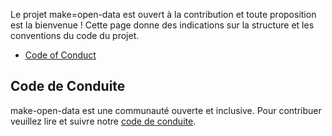 Le projet make=open-data est ouvert à la contribution et toute proposition est la bienvenue !
Cette page donne des indications sur la structure et les conventions du code du projet.


 - [Code of Conduct](#coc)


## <a name="coc"></a> Code de Conduite

make-open-data est une communauté ouverte et inclusive. Pour contribuer veuillez lire et suivre notre [code de conduite][coc].





[coc]: https://github.com/make-open-data/make-open-data/blob/main/CODE_DE_CONDUITE.md